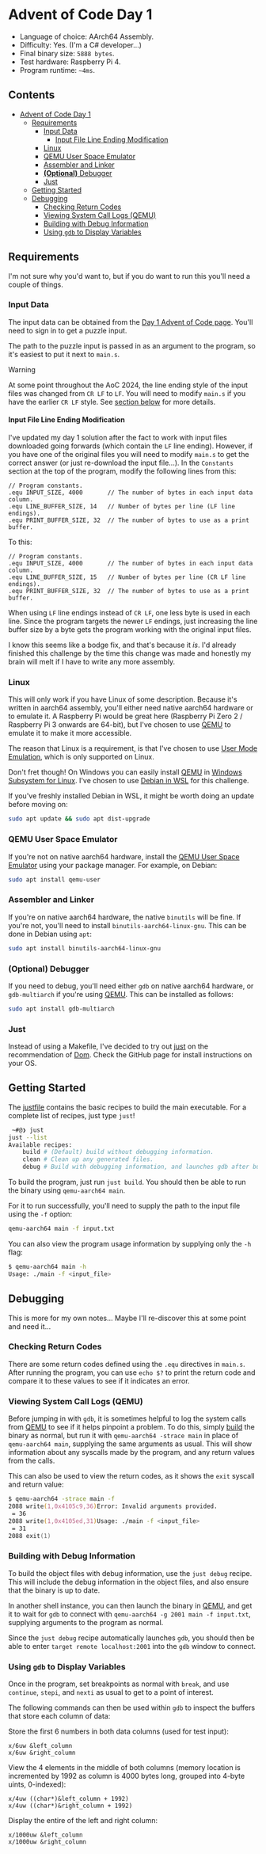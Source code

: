 # Advent of Code Day 1

- Language of choice: AArch64 Assembly.
- Difficulty: Yes. (I'm a C# developer...)
- Final binary size: `5888 bytes`.
- Test hardware: Raspberry Pi 4.
- Program runtime: `~4ms`.

<!-- omit from toc -->
## Contents

- [Advent of Code Day 1](#advent-of-code-day-1)
  - [Requirements](#requirements)
    - [Input Data](#input-data)
      - [Input File Line Ending Modification](#input-file-line-ending-modification)
    - [Linux](#linux)
    - [QEMU User Space Emulator](#qemu-user-space-emulator)
    - [Assembler and Linker](#assembler-and-linker)
    - [**(Optional)** Debugger](#optional-debugger)
    - [Just](#just)
  - [Getting Started](#getting-started)
  - [Debugging](#debugging)
    - [Checking Return Codes](#checking-return-codes)
    - [Viewing System Call Logs (QEMU)](#viewing-system-call-logs-qemu)
    - [Building with Debug Information](#building-with-debug-information)
    - [Using `gdb` to Display Variables](#using-gdb-to-display-variables)


## Requirements

I'm not sure why you'd want to, but if you do want to run this you'll need a
couple of things.

### Input Data

The input data can be obtained from the
[Day 1 Advent of Code page](https://adventofcode.com/2024/day/1). You'll need to
sign in to get a puzzle input.

The path to the puzzle input is passed in as an argument to the program, so it's
easiest to put it next to `main.s`.

> [!WARNING]
> At some point throughout the AoC 2024, the line ending style of the input
> files was changed from `CR LF` to `LF`. You will need to modify `main.s` if
> you have the earlier `CR LF` style. See
> [section below](#input-file-line-ending-modification) for more details.

#### Input File Line Ending Modification

I've updated my day 1 solution after the fact to work with input files
downloaded going forwards (which contain the `LF` line ending). However, if you
have one of the original files you will need to modify `main.s` to get the
correct answer (or just re-download the input file...). In the `Constants`
section at the top of the program, modify the following lines from this:

```Assembly
// Program constants.
.equ INPUT_SIZE, 4000       // The number of bytes in each input data column.
.equ LINE_BUFFER_SIZE, 14   // Number of bytes per line (LF line endings).
.equ PRINT_BUFFER_SIZE, 32  // The number of bytes to use as a print buffer.
```

To this:

```Assembly
// Program constants.
.equ INPUT_SIZE, 4000       // The number of bytes in each input data column.
.equ LINE_BUFFER_SIZE, 15   // Number of bytes per line (CR LF line endings).
.equ PRINT_BUFFER_SIZE, 32  // The number of bytes to use as a print buffer.
```

When using `LF` line endings instead of `CR LF`, one less byte is used in each
line. Since the program targets the newer `LF` endings, just increasing the line
buffer size by a byte gets the program working with the original input files.

I know this seems like a bodge fix, and that's because it _is_. I'd already
finished this challenge by the time this change was made and honestly my brain
will melt if I have to write any more assembly.

### Linux

This will only work if you have Linux of some description. Because it's written
in aarch64 assembly, you'll either need native aarch64 hardware or to emulate
it. A Raspberry Pi would be great here (Raspberry Pi Zero 2 / Raspberry Pi 3
onwards are 64-bit), but I've chosen to use [QEMU](https://www.qemu.org/) to
emulate it to make it more accessible.

The reason that Linux is a requirement, is that I've chosen to use
[User Mode Emulation](https://www.qemu.org/docs/master/user/index.html#user-mode-emulation),
which is only supported on Linux.

Don't fret though! On Windows you can easily install
[QEMU](https://www.qemu.org/) in
[Windows Subsystem for Linux](https://learn.microsoft.com/en-us/windows/wsl/install).
I've chosen to use
[Debian in WSL](https://apps.microsoft.com/detail/9msvkqc78pk6) for this
challenge.

If you've freshly installed Debian in WSL, it might be worth doing an update
before moving on:

```zsh
sudo apt update && sudo apt dist-upgrade
```

### QEMU User Space Emulator

If you're not on native aarch64 hardware, install the
[QEMU User Space Emulator](https://www.qemu.org/docs/master/user/main.html)
using your package manager. For example, on Debian:

```zsh
sudo apt install qemu-user
```

### Assembler and Linker

If you're on native aarch64 hardware, the native `binutils` will be fine. If
you're not, you'll need to install `binutils-aarch64-linux-gnu`. This can be
done in Debian using `apt`:

```zsh
sudo apt install binutils-aarch64-linux-gnu
```

### **(Optional)** Debugger

If you need to debug, you'll need either `gdb` on native aarch64 hardware, or
`gdb-multiarch` if you're using [QEMU](https://www.qemu.org/). This can be
installed as follows:

```zsh
sudo apt install gdb-multiarch
```

### Just

Instead of using a Makefile, I've decided to try out
[just](https://github.com/casey/just) on the recommendation of
[Dom](../../dom/). Check the GitHub page for install instructions on your OS.

## Getting Started

The [justfile](./justfile) contains the basic recipes to build the main
executable. For a complete list of recipes, just type `just`!

```zsh
 ~#@❯ just
just --list
Available recipes:
    build # (Default) build without debugging information.
    clean # Clean up any generated files.
    debug # Build with debugging information, and launches gdb after building.
```

To build the program, just run `just build`. You should then be able to run the
binary using `qemu-aarch64 main`.

For it to run successfully, you'll need to supply the path to the input file
using the `-f` option:

```zsh
qemu-aarch64 main -f input.txt
```

You can also view the program usage information by supplying only the `-h` flag:

```zsh
$ qemu-aarch64 main -h
Usage: ./main -f <input_file>
```

## Debugging

This is more for my own notes... Maybe I'll re-discover this at some point and
need it...

### Checking Return Codes

There are some return codes defined using the `.equ` directives in `main.s`.
After running the program, you can use `echo $?` to print the return code and
compare it to these values to see if it indicates an error.

### Viewing System Call Logs (QEMU)

Before jumping in with `gdb`, it is sometimes helpful to log the system calls
from [QEMU](https://www.qemu.org/) to see if it helps pinpoint a problem. To do
this, simply [build](#getting-started) the binary as normal, but run it with
`qemu-aarch64 -strace main` in place of `qemu-aarch64 main`, supplying the same
arguments as usual. This will show information about any syscalls made by the
program, and any return values from the calls.

This can also be used to view the return codes, as it shows the `exit` syscall
and return value:

```zsh
$ qemu-aarch64 -strace main -f
2088 write(1,0x4105c9,36)Error: Invalid arguments provided.
 = 36
2088 write(1,0x4105ed,31)Usage: ./main -f <input_file>
 = 31
2088 exit(1)
```

### Building with Debug Information

To build the object files with debug information, use the `just debug` recipe.
This will include the debug information in the object files, and also ensure
that the binary is up to date.

In another shell instance, you can then launch the binary in
[QEMU](https://www.qemu.org/), and get it to wait for `gdb` to connect with
`qemu-aarch64 -g 2001 main -f input.txt`, supplying arguments to the program as
normal.

Since the `just debug` recipe automatically launches `gdb`, you should then be
able to enter `target remote localhost:2001` into the `gdb` window to connect.

### Using `gdb` to Display Variables

Once in the program, set breakpoints as normal with `break`, and use `continue`,
`stepi`, and `nexti` as usual to get to a point of interest.

The following commands can then be used within `gdb` to inspect the buffers that
store each column of data:

Store the first 6 numbers in both data columns (used for test input):

```gdb
x/6uw &left_column
x/6uw &right_column
```

View the 4 elements in the middle of both columns (memory location is
incremented by 1992 as column is 4000 bytes long, grouped into 4-byte uints,
0-indexed):

```gdb
x/4uw ((char*)&left_column + 1992)
x/4uw ((char*)&right_column + 1992)
```

Display the entire of the left and right column:

```gdb
x/1000uw &left_column
x/1000uw &right_column
```
